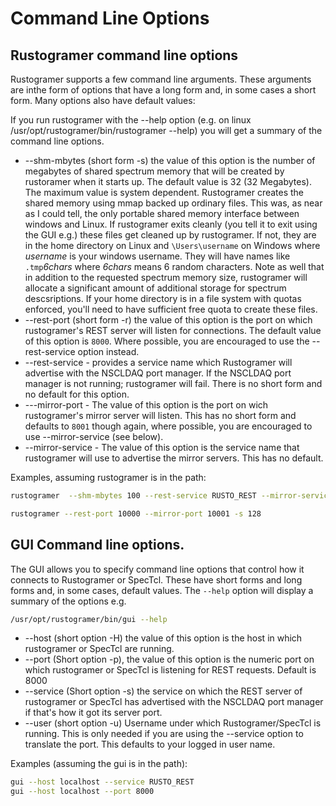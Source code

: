 # Command Line Options


## Rustogramer command line options

Rustogramer supports a few command line arguments.  These arguments are inthe form of options that have a long form and, in some cases a short form.  Many options also have default values:


If you run rustogramer with the  --help option
(e.g. on linux /usr/opt/rustogramer/bin/rustogramer --help) you will get a summary of the command line options.

* --shm-mbytes (short form -s)  the value of this option is the number of megabytes of shared spectrum memory that will be created by rustoramer when it starts up.   The default value is 32 (32 Megabytes).  The maximum value is system dependent.  Rustogramer creates the shared memory using mmap backed up ordinary files.   This was, as near as I could tell, the only portable shared memory interface between windows and Linux.  If rustogramer exits cleanly (you tell it to exit using the GUI e.g.) these files get cleaned up by rustogramer.  If not, they are in the home directory on Linux and ```\Users\username``` on Windows where *username* is your windows username.  They will have names like ```.tmp```*6chars*   where *6chars* means 6 random characters.   Note as well that in addition to the requested spectrum memory size, rustogramer will allocate a significant amount of additional storage for spectrum descsriptions.  If your home directory is in a file system with quotas enforced, you'll need to have sufficient free quota to create these files.
* --rest-port (short form -r) the value of this option is the port on which rustogramer's REST server will listen for connections.  The default value of this option is ```8000```.  Where possible, you are encouraged to use the --rest-service option instead.
* --rest-service - provides  a service name which Rustogramer will advertise with the NSCLDAQ port manager.  If the NSCLDAQ port manager is not running; rustogramer will fail.  There is no short form and no default for this option.
* ---mirror-port - The value of this option is the port on wich rustogramer's mirror server will listen.  This has no short form and defaults to ```8001``` though again, where possible, you are encouraged to use --mirror-service (see below).
* --mirror-service - The value of this option is the service name that rustogramer will use to advertise the mirror servers.   This has no default.

Examples, assuming rustogramer is in the path:

```bash
rustogramer  --shm-mbytes 100 --rest-service RUSTO_REST --mirror-service RUSTO_MIRROR

rustogramer --rest-port 10000 --mirror-port 10001 -s 128
```


## GUI Command line options.

The GUI allows you to specify command line options that control how it connects to Rustogramer or SpecTcl.  These have short forms and long forms and, in some cases, default values.  The ```--help``` option will display a summary of the options e.g.
```bash
/usr/opt/rustogramer/bin/gui --help
```

*  --host (short option -H) the value of this option is the host in which rustogramer or SpecTcl are running.
*  --port (Short option -p), the value of this option is the numeric port on which rustogramer or SpecTcl is listening for REST requests.   Default is 8000
*  --service (Short option -s) the service on which the REST server of rustogramer or SpecTcl has advertised with the NSCLDAQ port manager if that's how it got its server port.
*  --user (short option -u)  Username under which Rustogramer/SpecTcl is running.  This is only needed if you are using the --service option to translate the port.  This defaults to your logged in user name.

Examples (assuming the gui is in the path):

```bash
gui --host localhost --service RUSTO_REST
gui --host localhost --port 8000
```

